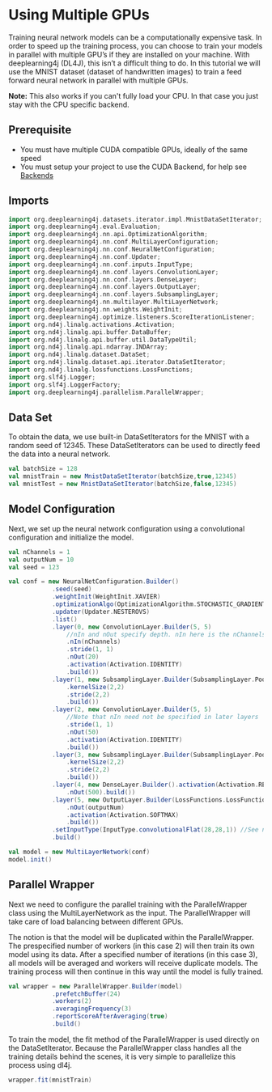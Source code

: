 # Using Multiple GPUs

Training neural network models can be a computationally expensive task. In order to speed up the training process, you can choose to train your models in parallel with multiple GPU’s if they are installed on your machine. With deeplearning4j \(DL4J\), this isn’t a difficult thing to do. In this tutorial we will use the MNIST dataset \(dataset of handwritten images\) to train a feed forward neural network in parallel with multiple GPUs.

**Note:** This also works if you can't fully load your CPU. In that case you just stay with the CPU specific backend.

## Prerequisite

* You must have multiple CUDA compatible GPUs, ideally of the same speed
* You must setup your project to use the CUDA Backend, for help see [Backends](../../config/backends/)

## Imports

```scala
import org.deeplearning4j.datasets.iterator.impl.MnistDataSetIterator;
import org.deeplearning4j.eval.Evaluation;
import org.deeplearning4j.nn.api.OptimizationAlgorithm;
import org.deeplearning4j.nn.conf.MultiLayerConfiguration;
import org.deeplearning4j.nn.conf.NeuralNetConfiguration;
import org.deeplearning4j.nn.conf.Updater;
import org.deeplearning4j.nn.conf.inputs.InputType;
import org.deeplearning4j.nn.conf.layers.ConvolutionLayer;
import org.deeplearning4j.nn.conf.layers.DenseLayer;
import org.deeplearning4j.nn.conf.layers.OutputLayer;
import org.deeplearning4j.nn.conf.layers.SubsamplingLayer;
import org.deeplearning4j.nn.multilayer.MultiLayerNetwork;
import org.deeplearning4j.nn.weights.WeightInit;
import org.deeplearning4j.optimize.listeners.ScoreIterationListener;
import org.nd4j.linalg.activations.Activation;
import org.nd4j.linalg.api.buffer.DataBuffer;
import org.nd4j.linalg.api.buffer.util.DataTypeUtil;
import org.nd4j.linalg.api.ndarray.INDArray;
import org.nd4j.linalg.dataset.DataSet;
import org.nd4j.linalg.dataset.api.iterator.DataSetIterator;
import org.nd4j.linalg.lossfunctions.LossFunctions;
import org.slf4j.Logger;
import org.slf4j.LoggerFactory;
import org.deeplearning4j.parallelism.ParallelWrapper;
```

## Data Set

To obtain the data, we use built-in DataSetIterators for the MNIST with a random seed of 12345. These DataSetIterators can be used to directly feed the data into a neural network.

```scala
val batchSize = 128
val mnistTrain = new MnistDataSetIterator(batchSize,true,12345)
val mnistTest = new MnistDataSetIterator(batchSize,false,12345)
```

## Model Configuration

Next, we set up the neural network configuration using a convolutional configuration and initialize the model.

```scala
val nChannels = 1
val outputNum = 10
val seed = 123

val conf = new NeuralNetConfiguration.Builder()
            .seed(seed)
            .weightInit(WeightInit.XAVIER)
            .optimizationAlgo(OptimizationAlgorithm.STOCHASTIC_GRADIENT_DESCENT)
            .updater(Updater.NESTEROVS)
            .list()
            .layer(0, new ConvolutionLayer.Builder(5, 5)
                //nIn and nOut specify depth. nIn here is the nChannels and nOut is the number of filters to be applied
                .nIn(nChannels)
                .stride(1, 1)
                .nOut(20)
                .activation(Activation.IDENTITY)
                .build())
            .layer(1, new SubsamplingLayer.Builder(SubsamplingLayer.PoolingType.MAX)
                .kernelSize(2,2)
                .stride(2,2)
                .build())
            .layer(2, new ConvolutionLayer.Builder(5, 5)
                //Note that nIn need not be specified in later layers
                .stride(1, 1)
                .nOut(50)
                .activation(Activation.IDENTITY)
                .build())
            .layer(3, new SubsamplingLayer.Builder(SubsamplingLayer.PoolingType.MAX)
                .kernelSize(2,2)
                .stride(2,2)
                .build())
            .layer(4, new DenseLayer.Builder().activation(Activation.RELU)
                .nOut(500).build())
            .layer(5, new OutputLayer.Builder(LossFunctions.LossFunction.NEGATIVELOGLIKELIHOOD)
                .nOut(outputNum)
                .activation(Activation.SOFTMAX)
                .build())
            .setInputType(InputType.convolutionalFlat(28,28,1)) //See note below
            .build()

val model = new MultiLayerNetwork(conf)
model.init()
```

## Parallel Wrapper

Next we need to configure the parallel training with the ParallelWrapper class using the MultiLayerNetwork as the input. The ParallelWrapper will take care of load balancing between different GPUs.

The notion is that the model will be duplicated within the ParallelWrapper. The prespecified number of workers \(in this case 2\) will then train its own model using its data. After a specified number of iterations \(in this case 3\), all models will be averaged and workers will receive duplicate models. The training process will then continue in this way until the model is fully trained.

```scala
val wrapper = new ParallelWrapper.Builder(model)
            .prefetchBuffer(24)
            .workers(2)
            .averagingFrequency(3)
            .reportScoreAfterAveraging(true)
            .build()
```

To train the model, the fit method of the ParallelWrapper is used directly on the DataSetIterator. Because the ParallelWrapper class handles all the training details behind the scenes, it is very simple to parallelize this process using dl4j.

```scala
wrapper.fit(mnistTrain)
```

